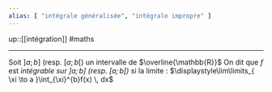 ```yaml
---
alias: [ "intégrale généralisée", "intégrale impropre" ]
---
```

up::[[intégration]]
#maths

----
Soit $]a; b]$ (resp. $[a; b[$) un intervalle de $\overline{\mathbb{R}}$
On dit que $f$ est _intégrable sur $]a; b]$ (resp. $[a; b[$)_ si la limite :
$\displaystyle\lim\limits_{ \xi \to a }\int_{\xi}^{b}f(x) \, dx$